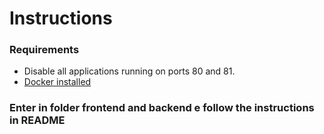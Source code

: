# Instructions

### Requirements
* Disable all applications running on ports 80 and 81.
* [Docker installed](https://www.docker.com/)

### Enter in folder frontend and backend e follow the instructions in README